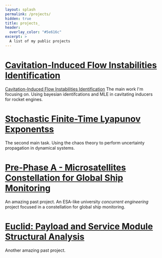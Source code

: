 ```yaml
---
layout: splash
permalink: /projects/
hidden: true
title: projects_
header:
  overlay_color: "#5e616c"
excerpt: >
  A list of my public projects
---
```

# [Cavitation-Induced Flow Instabilities Identification](https://cr0stata.github.io/blog/how-to-remove-excerpt-from-archive-item.md/)
[Cavitation-Induced Flow Instabilities Identification](https://cr0stata.github.io/blog/how-to-remove-excerpt-from-archive-item.md/)
The main work I'm focusing on. Using bayesian identifcations and MLE in cavitating inducers for rocket engines.

# [Stochastic Finite-Time Lyapunov Exponentss]()
The second main task. Using the chaos theory to perform uncertainty propagation in dynamical systems.

# [Pre-Phase A - Microsatellites Constellation for Global Ship Monitoring]()
An amazing past project. An ESA-like university <em>concurrent engineering</em> project focused in a constellation for global ship monitoring.

# [Euclid: Payload and Service Module Structural Analysis]()
Another amazing past project.